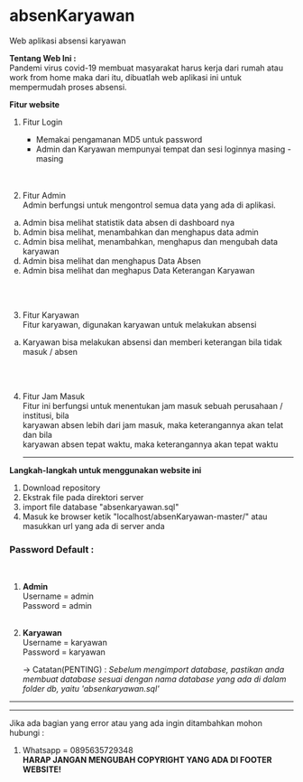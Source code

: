 # absenKaryawan
Web aplikasi absensi karyawan

<b>Tentang Web Ini : </b><br>
Pandemi virus covid-19 membuat masyarakat harus kerja dari rumah atau work from home
maka dari itu, dibuatlah web aplikasi ini untuk mempermudah proses absensi.

<strong>Fitur website</strong>
  1. Fitur Login
    <ul type="square">
    <li>Memakai pengamanan MD5 untuk password</li>
    <li>Admin dan Karyawan mempunyai tempat dan sesi loginnya masing - masing</li>
    </ul><br><br>
    
    
  2. Fitur Admin<br>
     Admin berfungsi untuk mengontrol semua data yang ada di aplikasi.
     
  <ol type="a">
    <li>Admin bisa melihat statistik data absen di dashboard nya</li>
    <li>Admin bisa melihat, menambahkan dan menghapus data admin</li>
    <li>Admin bisa melihat, menambahkan, menghapus dan mengubah data karyawan</li>
    <li>Admin bisa melihat dan menghapus Data Absen</li>
    <li>Admin bisa melihat dan meghapus Data Keterangan Karyawan</li>
   
   
  </ol><br><br>
  
   3. Fitur Karyawan<br>
      Fitur karyawan, digunakan karyawan untuk melakukan absensi
  
  <ol type="a">
    <li>Karyawan bisa melakukan absensi dan memberi keterangan bila tidak masuk / absen </li>
    
  
  </ol><br><br>
  
  4. Fitur Jam Masuk<br>
    Fitur ini berfungsi untuk menentukan jam masuk sebuah perusahaan / institusi, bila<br>
    karyawan absen lebih dari jam masuk, maka keterangannya akan telat dan bila<br>
      karyawan absen tepat waktu, maka keterangannya akan tepat waktu
     
       ________________________________________________________________________________________________________________________________________________________________
   
   <strong>Langkah-langkah untuk menggunakan website ini</strong>
     <ol type="1">
    <li>Download repository</li>
    <li>Ekstrak file pada direktori server</li>
    <li>import file database "absenkaryawan.sql"</li>
    <li>Masuk ke browser ketik "localhost/absenKaryawan-master/"  atau masukkan url yang ada di server anda</li>
    
  </ol>
  
   <b><h3>Password Default : </h3></b><br>
  
  1. <b>Admin</b><br>
    Username = admin<br>
    Password = admin<br><br>
    
  2. <b>Karyawan</b><br>
    Username = karyawan<br>
    Password = karyawan
    
      -> Catatan(PENTING) :
    <i>Sebelum mengimport database, pastikan anda membuat database sesuai dengan nama database yang ada di dalam folder db, yaitu 'absenkaryawan.sql'</i>
-----------------------------------------------------------------------------------------------------------------------------------------------------------------
-----------------------------------------------------------------------------------------------------------------------------------------------------------------
Jika ada bagian yang error atau yang ada ingin ditambahkan mohon hubungi :
1. Whatsapp = 0895635729348<br>
<strong> HARAP JANGAN MENGUBAH COPYRIGHT YANG ADA DI FOOTER WEBSITE!</strong>
